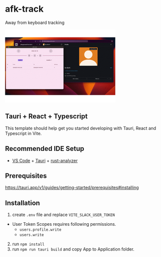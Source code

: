 # afk-track
Away from keyboard tracking

![](demo.gif)

## Tauri + React + Typescript

This template should help get you started developing with Tauri, React and Typescript in Vite.

## Recommended IDE Setup

- [VS Code](https://code.visualstudio.com/) + [Tauri](https://marketplace.visualstudio.com/items?itemName=tauri-apps.tauri-vscode) + [rust-analyzer](https://marketplace.visualstudio.com/items?itemName=rust-lang.rust-analyzer)

## Prerequisites

https://tauri.app/v1/guides/getting-started/prerequisites#installing

## Installation

1. create `.env` file and replace `VITE_SLACK_USER_TOKEN`
  - User Token Scopes requires following permissions.
    - `users.profile.write`
    - `users.write`
2. run `npm install`
3. run `npm run tauri build` and copy App to Application folder.
